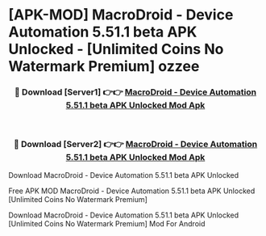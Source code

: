 # [APK-MOD] MacroDroid - Device Automation 5.51.1 beta APK Unlocked - [Unlimited Coins No Watermark Premium] ozzee



<div align="center">
<h3>🔴 Download [Server1] 👉👉 <a href="https://momento.my/?title=MacroDroid_-_Device_Automation_5.51.1_beta_APK_Unlocked">MacroDroid - Device Automation 5.51.1 beta APK Unlocked Mod Apk</a></h3><br>

<h3>🔴 Download [Server2] 👉👉 <a href="https://momento.my/?title=MacroDroid_-_Device_Automation_5.51.1_beta_APK_Unlocked">MacroDroid - Device Automation 5.51.1 beta APK Unlocked Mod Apk</a></h3>
</div>



Download MacroDroid - Device Automation 5.51.1 beta APK Unlocked 

Free APK MOD MacroDroid - Device Automation 5.51.1 beta APK Unlocked [Unlimited Coins No Watermark Premium]

Download MacroDroid - Device Automation 5.51.1 beta APK Unlocked [Unlimited Coins No Watermark Premium] Mod For Android
